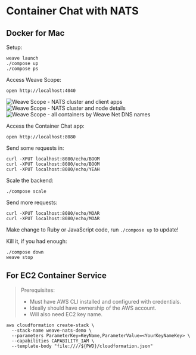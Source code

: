 # Container Chat with NATS

## Docker for Mac

Setup:
```
weave launch
./compose up
./compose ps
```

Access Weave Scope:
```
open http://localhost:4040
```

![Weave Scope - NATS cluster and client apps](https://www.dropbox.com/s/tnbhu7xbpnkdb5w/Screenshot%202016-05-10%2019.17.41.png?dl=1)
![Weave Scope - NATS cluster and node details](https://www.dropbox.com/s/d2k1ds3hi6yurte/Screenshot%202016-05-10%2019.17.46.png?dl=1)
![Weave Scope - all containers by Weave Net DNS names](https://www.dropbox.com/s/3lohev31l2o0uin/Screenshot%202016-05-10%2019.18.04.png?dl=1)

Access the Container Chat app:
```
open http://localhost:8080
```

Send some requests in:
```
curl -XPUT localhost:8080/echo/BOOM
curl -XPUT localhost:8080/echo/BOOM
curl -XPUT localhost:8080/echo/YEAH
```

Scale the backend:
```
./compose scale
```

Send more requests:
```
curl -XPUT localhost:8080/echo/MOAR
curl -XPUT localhost:8080/echo/MOAR
```

Make change to Ruby or JavaScript code, run `./compose up` to update!

Kill it, if you had enough:
```
./compose down
weave stop
```

## For EC2 Container Service

> Prerequisites:
>
>  - Must have AWS CLI installed and configured with credentials.
>  - Ideally should have ownership of the AWS account.
>  - Will also need EC2 key name.

```
aws cloudformation create-stack \
  --stack-name weave-nats-demo \
  --parameters ParameterKey=KeyName,ParameterValue=<YourKeyNameKey> \
  --capabilities CAPABILITY_IAM \
  --template-body "file:////${PWD}/cloudformation.json"
```
